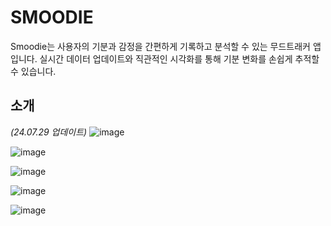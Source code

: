 # SMOODIE
Smoodie는 사용자의 기분과 감정을 간편하게 기록하고 분석할 수 있는 무드트래커 앱입니다. 
실시간 데이터 업데이트와 직관적인 시각화를 통해 기분 변화를 손쉽게 추적할 수 있습니다.

## 소개
_(24.07.29 업데이트)_
![image](https://github.com/user-attachments/assets/a3177797-d5c4-4c74-9209-4550a09808aa)

![image](https://github.com/user-attachments/assets/1ceeccd5-a166-4f7a-932a-58f479489d3b)

![image](https://github.com/user-attachments/assets/0642af14-4152-468e-a25a-1d0794e4fa6e)

![image](https://github.com/user-attachments/assets/6f7d4e23-79f7-4a49-aefd-b13d43e207ea)

![image](https://github.com/user-attachments/assets/57642b4c-5d92-4e9c-8023-d83614911436)


